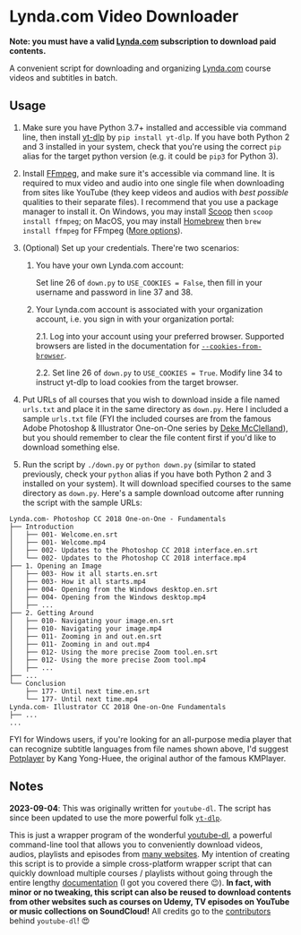 # Lynda.com Video Downloader

**Note: you must have a valid [Lynda.com](https://www.lynda.com/) subscription to download paid contents.**

A convenient script for downloading and organizing [Lynda.com](https://www.lynda.com/) course videos and subtitles in batch.


## Usage

1. Make sure you have Python 3.7+ installed and accessible via command line, then install [yt-dlp](https://github.com/yt-dlp/yt-dlp/wiki/Installation) by `pip install yt-dlp`. If you have both Python 2 and 3 installed in your system, check that you're using the correct `pip` alias for the target python version (e.g. it could be `pip3` for Python 3).

2. Install [FFmpeg](https://www.ffmpeg.org/), and make sure it's accessible via command line. It is required to mux video and audio into one single file when downloading from sites like YouTube (they keep videos and audios with *best possible* qualities to their separate files). I recommend that you use a package manager to install it. On Windows, you may install [Scoop](https://scoop.sh/) then `scoop install ffmpeg`; on MacOS, you may install [Homebrew](https://brew.sh/) then `brew install ffmpeg` for FFmpeg ([More options](https://trac.ffmpeg.org/wiki/CompilationGuide/macOS#ffmpegthroughHomebrew)).

3. (Optional) Set up your credentials. There're two scenarios:
    1) You have your own Lynda.com account:

        Set line 26 of `down.py` to `USE_COOKIES = False`, then fill in your username and password in line 37 and 38.

    2) Your Lynda.com account is associated with your organization account, i.e. you sign in with your organization portal:

        2.1. Log into your account using your preferred browser. Supported browsers are listed in the documentation for [`--cookies-from-browser`](https://github.com/yt-dlp/yt-dlp#filesystem-options).

        2.2. Set line 26 of `down.py` to `USE_COOKIES = True`. Modify line 34 to instruct yt-dlp to load cookies from the target browser.

4. Put URLs of all courses that you wish to download inside a file named `urls.txt` and place it in the same directory as `down.py`. Here I included a sample `urls.txt` file (FYI the included courses are from the famous Adobe Photoshop & Illustrator One-on-One series by [Deke McClelland](https://www.deke.com/)), but you should remember to clear the file content first if you'd like to download something else.

5. Run the script by `./down.py` or `python down.py` (similar to stated previously, check your `python` alias if you have both Python 2 and 3 installed on your system). It will download specified courses to the same directory as `down.py`. Here's a sample download outcome after running the script with the sample URLs:

```
Lynda.com- Photoshop CC 2018 One-on-One - Fundamentals
├── Introduction
│   ├── 001- Welcome.en.srt
│   ├── 001- Welcome.mp4
│   ├── 002- Updates to the Photoshop CC 2018 interface.en.srt
│   └── 002- Updates to the Photoshop CC 2018 interface.mp4
├── 1. Opening an Image
│   ├── 003- How it all starts.en.srt
│   ├── 003- How it all starts.mp4
│   ├── 004- Opening from the Windows desktop.en.srt
│   ├── 004- Opening from the Windows desktop.mp4
│   ├── ...
├── 2. Getting Around
│   ├── 010- Navigating your image.en.srt
│   ├── 010- Navigating your image.mp4
│   ├── 011- Zooming in and out.en.srt
│   ├── 011- Zooming in and out.mp4
│   ├── 012- Using the more precise Zoom tool.en.srt
│   ├── 012- Using the more precise Zoom tool.mp4
│   ├── ...
├── ...
└── Conclusion
    ├── 177- Until next time.en.srt
    └── 177- Until next time.mp4
Lynda.com- Illustrator CC 2018 One-on-One Fundamentals
├── ...
...
```

FYI for Windows users, if you're looking for an all-purpose media player that can recognize subtitle languages from file names shown above, I'd suggest [Potplayer](https://potplayer.daum.net/) by Kang Yong-Huee, the original author of the famous KMPlayer.


## Notes

**2023-09-04**: This was originally written for `youtube-dl`. The script has since been updated to use the more powerful folk [`yt-dlp`](https://github.com/yt-dlp/yt-dlp). 

This is just a wrapper program of the wonderful [youtube-dl](http://rg3.github.io/youtube-dl/), a powerful command-line tool that allows you to conveniently download videos, audios, playlists and episodes from [many websites](http://rg3.github.io/youtube-dl/supportedsites.html). My intention of creating this script is to provide a simple cross-platform wrapper script that can quickly download multiple courses / playlists without going through the entire lengthy [documentation](https://github.com/rg3/youtube-dl/blob/master/README.md) (I got you covered there :wink:). __In fact, with minor or no tweaking, this script can also be reused to download contents from other websites such as courses on Udemy, TV episodes on YouTube or music collections on SoundCloud!__ All credits go to the [contributors](http://rg3.github.io/youtube-dl/about) behind `youtube-dl`! :heart_eyes:
